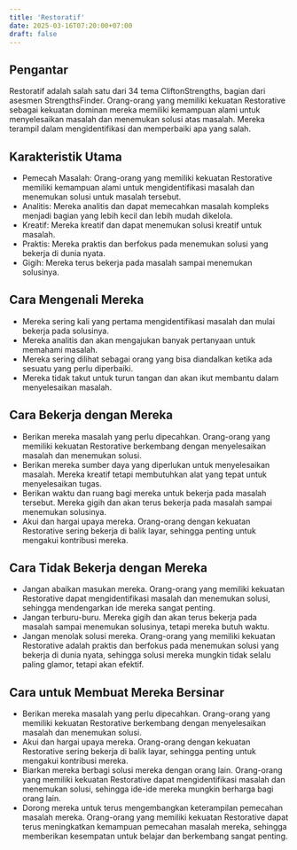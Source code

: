 ```yaml
---
title: 'Restoratif'
date: 2025-03-16T07:20:00+07:00
draft: false
---
```


## Pengantar

Restoratif adalah salah satu dari 34 tema CliftonStrengths, bagian dari asesmen StrengthsFinder. Orang-orang yang memiliki kekuatan Restorative sebagai kekuatan dominan mereka memiliki kemampuan alami untuk menyelesaikan masalah dan menemukan solusi atas masalah. Mereka terampil dalam mengidentifikasi dan memperbaiki apa yang salah.

## Karakteristik Utama

- Pemecah Masalah: Orang-orang yang memiliki kekuatan Restorative memiliki kemampuan alami untuk mengidentifikasi masalah dan menemukan solusi untuk masalah tersebut.
- Analitis: Mereka analitis dan dapat memecahkan masalah kompleks menjadi bagian yang lebih kecil dan lebih mudah dikelola.
- Kreatif: Mereka kreatif dan dapat menemukan solusi kreatif untuk masalah.
- Praktis: Mereka praktis dan berfokus pada menemukan solusi yang bekerja di dunia nyata.
- Gigih: Mereka terus bekerja pada masalah sampai menemukan solusinya.

## Cara Mengenali Mereka

- Mereka sering kali yang pertama mengidentifikasi masalah dan mulai bekerja pada solusinya.
- Mereka analitis dan akan mengajukan banyak pertanyaan untuk memahami masalah.
- Mereka sering dilihat sebagai orang yang bisa diandalkan ketika ada sesuatu yang perlu diperbaiki.
- Mereka tidak takut untuk turun tangan dan akan ikut membantu dalam menyelesaikan masalah.

## Cara Bekerja dengan Mereka

- Berikan mereka masalah yang perlu dipecahkan. Orang-orang yang memiliki kekuatan Restorative berkembang dengan menyelesaikan masalah dan menemukan solusi.
- Berikan mereka sumber daya yang diperlukan untuk menyelesaikan masalah. Mereka kreatif tetapi membutuhkan alat yang tepat untuk menyelesaikan tugas.
- Berikan waktu dan ruang bagi mereka untuk bekerja pada masalah tersebut. Mereka gigih dan akan terus bekerja pada masalah sampai menemukan solusinya.
- Akui dan hargai upaya mereka. Orang-orang dengan kekuatan Restorative sering bekerja di balik layar, sehingga penting untuk mengakui kontribusi mereka.

## Cara Tidak Bekerja dengan Mereka

- Jangan abaikan masukan mereka. Orang-orang yang memiliki kekuatan Restorative dapat mengidentifikasi masalah dan menemukan solusi, sehingga mendengarkan ide mereka sangat penting.
- Jangan terburu-buru. Mereka gigih dan akan terus bekerja pada masalah sampai menemukan solusinya, tetapi mereka butuh waktu.
- Jangan menolak solusi mereka. Orang-orang yang memiliki kekuatan Restorative adalah praktis dan berfokus pada menemukan solusi yang bekerja di dunia nyata, sehingga solusi mereka mungkin tidak selalu paling glamor, tetapi akan efektif.

## Cara untuk Membuat Mereka Bersinar

- Berikan mereka masalah yang perlu dipecahkan. Orang-orang yang memiliki kekuatan Restorative berkembang dengan menyelesaikan masalah dan menemukan solusi.
- Akui dan hargai upaya mereka. Orang-orang dengan kekuatan Restorative sering bekerja di balik layar, sehingga penting untuk mengakui kontribusi mereka.
- Biarkan mereka berbagi solusi mereka dengan orang lain. Orang-orang yang memiliki kekuatan Restorative dapat mengidentifikasi masalah dan menemukan solusi, sehingga ide-ide mereka mungkin berharga bagi orang lain.
- Dorong mereka untuk terus mengembangkan keterampilan pemecahan masalah mereka. Orang-orang yang memiliki kekuatan Restorative dapat terus meningkatkan kemampuan pemecahan masalah mereka, sehingga memberikan kesempatan untuk belajar dan berkembang sangat penting.

